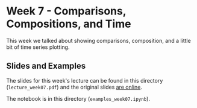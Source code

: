 # Week 7 - Comparisons, Compositions, and Time

This week we talked about showing comparisons, composition, and a little bit of
time series plotting.

## Slides and Examples

The slides for this week's lecture can be found in this directory (`lecture_week07.pdf`)
and the original slides [are
online](https://docs.google.com/presentation/d/1sYhbuzU2HQtyRquyr4ER7b8g_FW2WwhBVrWE7qXefr0).

The notebook is in this directory (`examples_week07.ipynb`).
